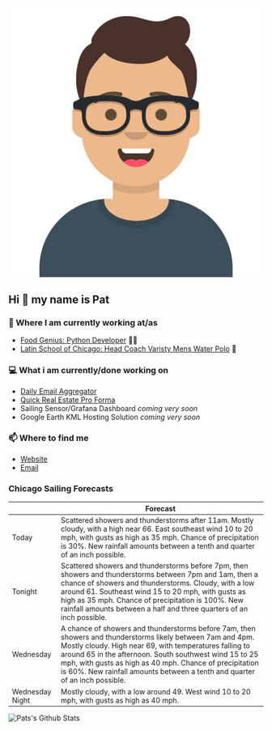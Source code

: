 [![Social banner for p-j-falconer](https://raw.githubusercontent.com/P-J-FALCONER/P-J-FALCONER/master/assets/avataaars.svg)](https://patfalconer.com/)
## Hi :wave: my name is Pat

### 💼 Where I am currently working at/as
- [Food Genius: Python Developer](https://getfoodgenius.com/) 🍔🐍
- [Latin School of Chicago: Head Coach Varisty Mens Water Polo](https://www.latinschool.org/) 🤽


### 💻 What i am currently/done working on
 - [Daily Email Aggregator](https://github.com/P-J-FALCONER/dott_daily_mail)
 - [Quick Real Estate Pro Forma](https://github.com/P-J-FALCONER/henry)
 - Sailing Sensor/Grafana Dashboard *coming very soon*
 - Google Earth KML Hosting Solution *coming very soon*

### 📫 Where to find me
 - [Website](https://patfalconer.com/)
 - [Email](mailto:patrick.j.falconer@gmail.com)


### Chicago Sailing Forecasts
|   | Forecast  |
|---|---|
| Today | Scattered showers and thunderstorms after 11am. Mostly cloudy, with a high near 66. East southeast wind 10 to 20 mph, with gusts as high as 35 mph. Chance of precipitation is 30%. New rainfall amounts between a tenth and quarter of an inch possible. |
| Tonight | Scattered showers and thunderstorms before 7pm, then showers and thunderstorms between 7pm and 1am, then a chance of showers and thunderstorms. Cloudy, with a low around 61. Southeast wind 15 to 20 mph, with gusts as high as 35 mph. Chance of precipitation is 100%. New rainfall amounts between a half and three quarters of an inch possible. |
| Wednesday | A chance of showers and thunderstorms before 7am, then showers and thunderstorms likely between 7am and 4pm. Mostly cloudy. High near 69, with temperatures falling to around 65 in the afternoon. South southwest wind 15 to 25 mph, with gusts as high as 40 mph. Chance of precipitation is 60%. New rainfall amounts between a tenth and quarter of an inch possible. |
| Wednesday Night | Mostly cloudy, with a low around 49. West wind 10 to 20 mph, with gusts as high as 40 mph. |

![Pats's Github Stats](https://github-readme-stats.vercel.app/api?username=p-j-falconer&show_icons=true&theme=radical)
